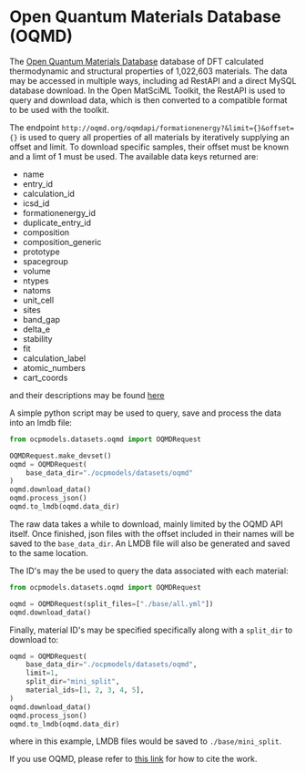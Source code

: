 # Open Quantum Materials Database (OQMD)

The [Open Quantum Materials Database](https://oqmd.org/) database of DFT calculated thermodynamic and structural properties of 1,022,603 materials. The data may be accessed in multiple ways, including ad RestAPI and a direct MySQL database download. In the Open MatSciML Toolkit, the RestAPI is used to query and download data, which is then converted to a compatible format to be used with the toolkit.

The endpoint `http://oqmd.org/oqmdapi/formationenergy?&limit={}&offset={}` is used to query all properties of all materials by iteratively supplying an offset and limit. To download specific samples, their offset must be known and a limt of 1 must be used. The available data keys returned are:

- name
- entry_id
- calculation_id
- icsd_id
- formationenergy_id
- duplicate_entry_id
- composition
- composition_generic
- prototype
- spacegroup
- volume
- ntypes
- natoms
- unit_cell
- sites
- band_gap
- delta_e
- stability
- fit
- calculation_label
- atomic_numbers
- cart_coords


and their descriptions may be found [here](https://static.oqmd.org/static/docs/restful.html#:~:text=Available%20keywords%20for%20fields%20and%20filter%C2%B6)

A simple python script may be used to query, save and process the data into an lmdb file: 

```python
from ocpmodels.datasets.oqmd import OQMDRequest

OQMDRequest.make_devset()
oqmd = OQMDRequest(
    base_data_dir="./ocpmodels/datasets/oqmd"
)
oqmd.download_data()
oqmd.process_json()
oqmd.to_lmdb(oqmd.data_dir)
```

The raw data takes a while to download, mainly limited by the OQMD API itself. Once finished, json files with the offset included in their names will be saved to the `base_data_dir`. An LMDB file will also be generated and saved to the same location. 

The ID's may the be used to query the data associated with each material:
```python
from ocpmodels.datasets.oqmd import OQMDRequest

oqmd = OQMDRequest(split_files=["./base/all.yml"])
oqmd.download_data()
```

Finally, material ID's may be specified specifically along with a `split_dir` to download to:

```python
oqmd = OQMDRequest(
    base_data_dir="./ocpmodels/datasets/oqmd",
    limit=1,
    split_dir="mini_split",
    material_ids=[1, 2, 3, 4, 5],
)
oqmd.download_data()
oqmd.process_json()
oqmd.to_lmdb(oqmd.data_dir)
```
where in this example, LMDB files would be saved to `./base/mini_split`.

If you use OQMD, please refer to [this link](https://oqmd.org/documentation/publications) for how to cite the work.



